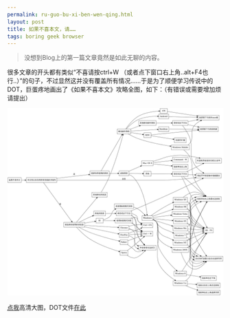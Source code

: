 ```yaml
---
permalink: ru-guo-bu-xi-ben-wen-qing.html
layout: post
title: 如果不喜本文，请……
tags: boring geek browser
---
```


>没想到Blog上的第一篇文章竟然是如此无聊的内容。

很多文章的开头都有类似“不喜请按ctrl+W （或者点下窗口右上角..alt+F4也行..）”的句子，不过显然这并没有覆盖所有情况……于是为了顺便学习传说中的DOT，巨蛋疼地画出了《如果不喜本文》攻略全图，如下：（有错误或需要增加烦请提出）

![](images/how_to_close_this_page.jpeg)


[点我](/images/how_to_close_this_page.jpeg)高清大图，DOT文件[在此](http://pastebin.com/xjun37py)

